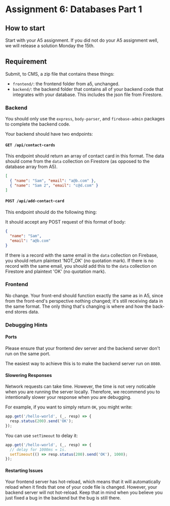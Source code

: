# Assignment 6: Databases Part 1

## How to start

Start with your A5 assignment. If you did not do your A5 assignment well, we will release a solution Monday the 15th.

## Requirement

Submit, to CMS, a zip file that contains these things:

- `frontend/`: the frontend folder from a5, unchanged.
- `backend/`: the backend folder that contains all of your backend code that integrates with your database. This includes the json file from Firestore.

### Backend

You should only use the `express`, `body-parser`, and `firebase-admin` packages to complete the backend code.

Your backend should have two endpoints:

#### `GET /api/contact-cards`

This endpoint should return an array of contact card in this format. The data should come from
the `data` collection on Firestore (as opposed to the database array from A5).

```json
[
  { "name": "Sam", "email": "a@b.com" },
  { "name": "Sam 2", "email": "c@d.com" }
]
```

#### `POST /api/add-contact-card`

This endpoint should do the following thing:

It should accept any POST request of this format of body:

```json
{
  "name": "Sam",
  "email": "a@b.com"
}
```

If there is a record with the same email in the `data` collection on Firebase, you should return plaintext 'NOT_OK'
(no quotation mark).
If there is no record with the same email, you should add this to the `data` collection on Firestore and
plaintext 'OK' (no quotation mark).

### Frontend

No change. Your front-end should function exactly the same as in A5, since from the front-end's perspective nothing changed; it's still receiving data in the same format. The only thing that's changing is where and how the back-end stores data.

### Debugging Hints

#### Ports

Please ensure that your frontend dev server and the backend server don't run on the same port.

The easiest way to achieve this is to make the backend server run on `8080`.

#### Slowering Responses

Network requests can take time. However, the time is not very noticable when you are running the
server locally. Therefore, we recommend you to intentionally slower your response when you are
debugging.

For example, if you want to simply return `OK`, you might write:

```javascript
app.get('/hello-world', (_, resp) => {
  resp.status(200).send('OK');
});
```

You can use `setTimeout` to delay it:

```javascript
app.get('/hello-world', (_, resp) => {
  // delay for 1000ms = 1s.
  setTimeout(() => resp.status(200).send('OK'), 1000);
});
```

#### Restarting Issues

Your frontend server has hot-reload, which means that it will automatically reload when it finds
that one of your code file is changed. However, your backend server will not hot-reload. Keep that
in mind when you believe you just fixed a bug in the backend but the bug is still there.
